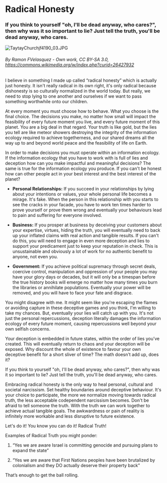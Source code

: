 # Radical Honesty

### If you think to yourself "oh, I'll be dead anyway, who cares?", then why was it so important to lie? Just tell the truth, you'll be dead anyway, who cares.

![TaytayChurchjf4190_03.JPG](../Media/Posts/TaytayChurchjf4190_03.JPG)

###### By Ramon FVelasquez - Own work, CC BY-SA 3.0, https://commons.wikimedia.org/w/index.php?curid=26427932

I believe in something I made up called “radical honesty” which is actually just honesty. It isn't really radical in its own right, it's only radical because dishonesty is so culturally normalized in the world today. But really, we need to stop lying to one another and ourselves if we want to pass something worthwhile onto our children.

At every moment you must choose how to behave. What you choose is the final choice. The decisions you make, no matter how small will impact the feasibility of every future moment you live, and every future moment of this planet. You are a big deal in that regard. Your truth is like gold, but the lies you tell are like meteor showers destroying the integrity of the information ecology required to achieve togetherness, and our shared dreams all the way up to and beyond world peace and the feasibility of life on Earth.

In order to make decisions you must operate within an information ecology. If the information ecology that you have to work with is full of lies and deception how can you make impactful and meaningful decisions? The same is true for the information ecology you produce. If you can't be honest how can other people act in your best interest and the best interest of the planet?

- **Personal Relationships:** If you succeed in your relationships by lying about your intentions or values, your whole personal life becomes a mirage. It's fake. When the person in this relationship with you starts to see the cracks in your facade, you have to work ten times harder to prove yourself or prove them wrong and eventually your behaviours lead to pain and suffering for everyone involved.

- **Business:** If you prosper at business by deceiving your customers about your expertise, virtues, hiding the truth, you will eventually need to back up your inflated claims with real action and tangible results. If you can't do this, you will need to engage in even more deception and lies to support your predicament just to keep your reputation in check. This is unsustainable and obviously a lot of work for no authentic benefit to anyone, not even you.

- **Government:** If you achieve political supremacy through secret deals, coercive control, manipulation and oppression of your people you may have your glory days or decades, but it will only be a timespan before the true history books will emerge no matter how many times you burn the libraries or annihilate populations. Eventually your power will be removed, and you will have to face your fate and disgrace.

You might disagree with me. It might seem like you're escaping the flames or avoiding capture in these deceptive games and you think, I'm willing to take my chances. But, eventually your lies will catch up with you. It's not just the personal repercussions, deception literally damages the information ecology of every future moment, causing repercussions well beyond your own selfish concerns.

Your deception is embedded in future states, within the order of lies you’ve created. This will eventually return to chaos and your deception will be exposed. Why discount the whole of existence to favour your own deceptive benefit for a short sliver of time? The math doesn't add up, does it?

If you think to yourself "oh, I'll be dead anyway, who cares?", then why was it so important to lie? Just tell the truth, you'll be dead anyway, who cares.

Embracing radical honesty is the only way to heal personal, cultural and societal narcissism. Set healthy boundaries around deceptive behaviour. It's your choice to participate, the more we normalize moving towards radical truth, the less acceptable codependent narcissism becomes. Don't be afraid to tell someone the truth. With the truth we can work together to achieve actual tangible goals. The awkwardness or pain of reality is infinitely more workable and less disruptive to future existence.

Let's do it! You know you can do it! Radical Truth!

Examples of Radical Truth you might ponder:

1. “Yes we are aware Israel is committing genocide and pursuing plans to expand the state”

2. “Yes we are aware that First Nations peoples have been brutalized by colonialism and they DO actually deserve their property back”

That’s enough to get the ball rolling.